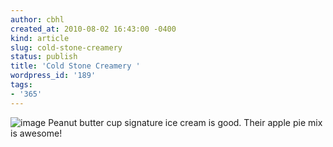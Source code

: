 ```yaml
---
author: cbhl
created_at: 2010-08-02 16:43:00 -0400
kind: article
slug: cold-stone-creamery
status: publish
title: 'Cold Stone Creamery '
wordpress_id: '189'
tags:
- '365'
---
```


![image](http://images.azuresky.ca/blog/wp-content/uploads/2010/08/wpid-IMG_20100802_151731.jpg)
Peanut butter cup signature ice cream is good. Their apple pie mix is
awesome!
